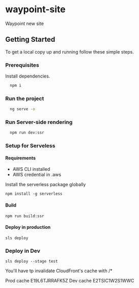 # waypoint-site
Waypoint new site

<!-- GETTING STARTED -->
## Getting Started

To get a local copy up and running follow these simple steps.

### Prerequisites

Install dependencies.
```sh
  npm i
  ```

### Run the project
```sh
  ng serve -o
  ```
  
### Run Server-side rendering 
```sh
  npm run dev:ssr
  ```

### Setup for Serveless

#### Requirements
- AWS CLI installed
- AWS credential in .aws

Install the serverless package globally
```shell
npm install -g serverless
```

#### Build 
```shell
npm run build:ssr
```

#### Deploy in production
```shell
sls deploy
```

### Deploy in Dev 
```shell
sls deploy --stage test
```


You'll have tp invalidate CloudFront's cache with /*

Prod cache E19L6TJRRAFK5Z
Dev cache E2TSIC1W2S1WWC






